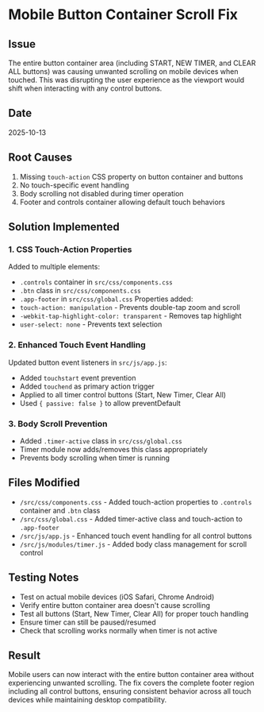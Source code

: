 # Mobile Button Container Scroll Fix

## Issue

The entire button container area (including START, NEW TIMER, and CLEAR ALL buttons) was causing unwanted scrolling on
mobile devices when touched. This was disrupting the user experience as the viewport would shift when interacting with
any control buttons.

## Date

2025-10-13

## Root Causes

1. Missing `touch-action` CSS property on button container and buttons
2. No touch-specific event handling
3. Body scrolling not disabled during timer operation
4. Footer and controls container allowing default touch behaviors

## Solution Implemented

### 1. CSS Touch-Action Properties

Added to multiple elements:

- `.controls` container in `src/css/components.css`
- `.btn` class in `src/css/components.css`
- `.app-footer` in `src/css/global.css`
  Properties added:
- `touch-action: manipulation` - Prevents double-tap zoom and scroll
- `-webkit-tap-highlight-color: transparent` - Removes tap highlight
- `user-select: none` - Prevents text selection

### 2. Enhanced Touch Event Handling

Updated button event listeners in `src/js/app.js`:

- Added `touchstart` event prevention
- Added `touchend` as primary action trigger
- Applied to all timer control buttons (Start, New Timer, Clear All)
- Used `{ passive: false }` to allow preventDefault

### 3. Body Scroll Prevention

- Added `.timer-active` class in `src/css/global.css`
- Timer module now adds/removes this class appropriately
- Prevents body scrolling when timer is running

## Files Modified

- `/src/css/components.css` - Added touch-action properties to `.controls` container and `.btn` class
- `/src/css/global.css` - Added timer-active class and touch-action to `.app-footer`
- `/src/js/app.js` - Enhanced touch event handling for all control buttons
- `/src/js/modules/timer.js` - Added body class management for scroll control

## Testing Notes

- Test on actual mobile devices (iOS Safari, Chrome Android)
- Verify entire button container area doesn't cause scrolling
- Test all buttons (Start, New Timer, Clear All) for proper touch handling
- Ensure timer can still be paused/resumed
- Check that scrolling works normally when timer is not active

## Result

Mobile users can now interact with the entire button container area without experiencing unwanted scrolling. The fix
covers the complete footer region including all control buttons, ensuring consistent behavior across all touch devices
while maintaining desktop compatibility.
